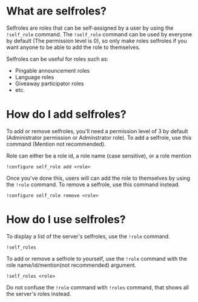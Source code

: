 # What are selfroles?
Selfroles are roles that can be self-assigned by a user by using the `!self_role` command. The `!self_role` command can be used by everyone by default (The permission level is 0), so only make roles selfroles if you want anyone to be able to add the role to themselves.

Selfroles can be useful for roles such as:
 - Pingable announcement roles
 - Language roles
 - Giveaway participator roles
 - etc.
# How do I add selfroles?
To add or remove selfroles, you'll need a permission level of 3 by default (Administrator permission or Adminstrator role). To add a selfrole, use this command (Mention not recommended).

Role can either be a role id, a role name (case sensitive), or a role mention
```
!configure self_role add <role>
```
Once you've done this, users will can add the role to themselves by using the `!role` command.
To remove a selfrole, use this command instead.
```
!configure self_role remove <role>
```
# How do I use selfroles?
To display a list of the server's selfroles, use the `!role` command.
```
!self_roles
```

To add or remove a selfrole to yourself, use the `!role` command with the role name/id/mention(not recommended) argument.
```
!self_roles <role>
```
Do not confuse the `!role` command with `!roles` command, that shows all the server's roles instead.
